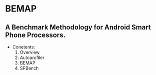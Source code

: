 BEMAP
=====
A Benchmark Methodology for Android Smart Phone Processors.
---

* Conetents:
  1. Overview
  2. Autoprofiler
  3. BEMAP
  4. SPBench
